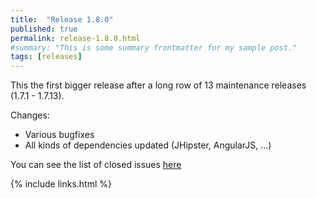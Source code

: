 ```yaml
---
title:  "Release 1.8.0"
published: true
permalink: release-1.8.0.html
#summary: "This is some summary frontmatter for my sample post."
tags: [releases]
---
```


This the first bigger release after a long row of 13 maintenance releases (1.7.1 - 1.7.13). 

Changes:
* Various bugfixes
* All kinds of dependencies updated (JHipster, AngularJS, ...)

You can see the list of closed issues [here](https://github.com/SecurityRAT/SecurityRAT/releases/tag/v1.8.0)

{% include links.html %}
